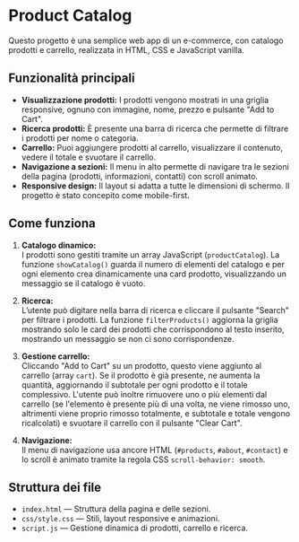 # Product Catalog

Questo progetto è una semplice web app di un e-commerce, con catalogo prodotti e carrello, realizzata in HTML, CSS e JavaScript vanilla.

## Funzionalità principali

- **Visualizzazione prodotti:** I prodotti vengono mostrati in una griglia responsive, ognuno con immagine, nome, prezzo e pulsante "Add to Cart".
- **Ricerca prodotti:** È presente una barra di ricerca che permette di filtrare i prodotti per nome o categoria.
- **Carrello:** Puoi aggiungere prodotti al carrello, visualizzare il contenuto, vedere il totale e svuotare il carrello.
- **Navigazione a sezioni:** Il menu in alto permette di navigare tra le sezioni della pagina (prodotti, informazioni, contatti) con scroll animato.
- **Responsive design:** Il layout si adatta a tutte le dimensioni di schermo. Il progetto è stato concepito come mobile-first.

## Come funziona

1. **Catalogo dinamico:**  
   I prodotti sono gestiti tramite un array JavaScript (`productCatalog`). La funzione `showCatalog()` guarda il numero di elementi del catalogo e per ogni elemento crea dinamicamente una card prodotto, visualizzando un messaggio se il catalogo è vuoto.

2. **Ricerca:**  
   L’utente può digitare nella barra di ricerca e cliccare il pulsante "Search" per filtrare i prodotti. La funzione `filterProducts()` aggiorna la griglia mostrando solo le card dei prodotti che corrispondono al testo inserito, mostrando un messaggio se non ci sono corrispondenze.

3. **Gestione carrello:**  
   Cliccando "Add to Cart" su un prodotto, questo viene aggiunto al carrello (array `cart`). Se il prodotto è già presente, ne aumenta la quantità, aggiornando il subtotale per ogni prodotto e il totale complessivo. L'utente può inoltre rimuovere uno o più elementi dal carrello (se l'elemento è presente più di una volta, ne viene rimosso uno, altrimenti viene proprio rimosso totalmente, e subtotale e totale vengono ricalcolati) e svuotare il carrello con il pulsante "Clear Cart".

4. **Navigazione:**  
   Il menu di navigazione usa ancore HTML (`#products`, `#about`, `#contact`) e lo scroll è animato tramite la regola CSS `scroll-behavior: smooth`.

## Struttura dei file

- `index.html` — Struttura della pagina e delle sezioni.
- `css/style.css` — Stili, layout responsive e animazioni.
- `script.js` — Gestione dinamica di prodotti, carrello e ricerca.